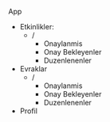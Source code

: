 App 
  - Etkinlikler:
    - /
      - Onaylanmis
      - Onay Bekleyenler
      - Duzenlenenler
  - Evraklar
    - /
      - Onaylanmis
      - Onay Bekleyenler
      - Duzenlenenler
  - Profil
